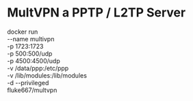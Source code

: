 # MultVPN a PPTP / L2TP Server


docker run \
    --name multivpn \
    -p 1723:1723 \
    -p 500:500/udp \
    -p 4500:4500/udp \
    -v /data/ppp:/etc/ppp \
    -v /lib/modules:/lib/modules \
    -d --privileged \
    fluke667/multvpn
